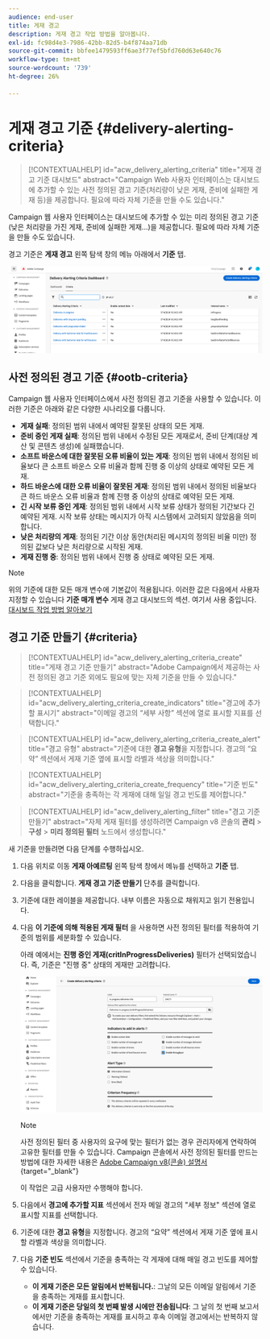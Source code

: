 ```yaml
---
audience: end-user
title: 게재 경고
description: 게재 경고 작업 방법을 알아봅니다.
exl-id: fc98d4e3-7986-42bb-82d5-b4f874aa71db
source-git-commit: bbfee1479593ff6ae3f77ef5bfd760d63e640c76
workflow-type: tm+mt
source-wordcount: '739'
ht-degree: 26%

---
```


# 게재 경고 기준 {#delivery-alerting-criteria}

>[!CONTEXTUALHELP]
>id="acw_delivery_alerting_criteria"
>title="게재 경고 기준 대시보드"
>abstract="Campaign Web 사용자 인터페이스는 대시보드에 추가할 수 있는 사전 정의된 경고 기준(처리량이 낮은 게재, 준비에 실패한 게재 등)을 제공합니다. 필요에 따라 자체 기준을 만들 수도 있습니다."

Campaign 웹 사용자 인터페이스는 대시보드에 추가할 수 있는 미리 정의된 경고 기준(낮은 처리량을 가진 게재, 준비에 실패한 게재...)을 제공합니다. 필요에 따라 자체 기준을 만들 수도 있습니다.

경고 기준은 **게재 경고** 왼쪽 탐색 창의 메뉴 아래에서 **기준** 탭.

![](assets/alerting-criteria-list.png)

## 사전 정의된 경고 기준 {#ootb-criteria}

Campaign 웹 사용자 인터페이스에서 사전 정의된 경고 기준을 사용할 수 있습니다. 이러한 기준은 아래와 같은 다양한 시나리오를 다룹니다.

* **게재 실패**: 정의된 범위 내에서 예약된 잘못된 상태의 모든 게재.
* **준비 중인 게재 실패**: 정의된 범위 내에서 수정된 모든 게재로서, 준비 단계(대상 계산 및 콘텐츠 생성)에 실패했습니다.
* **소프트 바운스에 대한 잘못된 오류 비율이 있는 게재**: 정의된 범위 내에서 정의된 비율보다 큰 소프트 바운스 오류 비율과 함께 진행 중 이상의 상태로 예약된 모든 게재.
* **하드 바운스에 대한 오류 비율이 잘못된 게재**: 정의된 범위 내에서 정의된 비율보다 큰 하드 바운스 오류 비율과 함께 진행 중 이상의 상태로 예약된 모든 게재.
* **긴 시작 보류 중인 게재**: 정의된 범위 내에서 시작 보류 상태가 정의된 기간보다 긴 예약된 게재. 시작 보류 상태는 메시지가 아직 시스템에서 고려되지 않았음을 의미합니다.
* **낮은 처리량의 게재**: 정의된 기간 이상 동안(처리된 메시지의 정의된 비율 미만) 정의된 값보다 낮은 처리량으로 시작된 게재.
* **게재 진행 중**: 정의된 범위 내에서 진행 중 상태로 예약된 모든 게재.

>[!NOTE]
>
>위의 기준에 대한 모든 매개 변수에 기본값이 적용됩니다. 이러한 값은 다음에서 사용자 지정할 수 있습니다 **기준 매개 변수** 게재 경고 대시보드의 섹션. 여기서 사용 중입니다. [대시보드 작업 방법 알아보기](../msg/delivery-alerting-dashboards.md)

## 경고 기준 만들기 {#criteria}

>[!CONTEXTUALHELP]
>id="acw_delivery_alerting_criteria_create"
>title="게재 경고 기준 만들기"
>abstract="Adobe Campaign에서 제공하는 사전 정의된 경고 기준 외에도 필요에 맞는 자체 기준을 만들 수 있습니다."

>[!CONTEXTUALHELP]
>id="acw_delivery_alerting_criteria_create_indicators"
>title="경고에 추가할 표시기"
>abstract="이메일 경고의 “세부 사항” 섹션에 열로 표시할 지표를 선택합니다."

>[!CONTEXTUALHELP]
>id="acw_delivery_alerting_criteria_create_alert"
>title="경고 유형"
>abstract="기준에 대한 **경고 유형**&#x200B;을 지정합니다. 경고의 “요약” 섹션에서 게재 기준 옆에 표시할 라벨과 색상을 의미합니다."

>[!CONTEXTUALHELP]
>id="acw_delivery_alerting_criteria_create_frequency"
>title="기준 빈도"
>abstract="기준을 충족하는 각 게재에 대해 일일 경고 빈도를 제어합니다."

>[!CONTEXTUALHELP]
>id="acw_delivery_alerting_filter"
>title="경고 기준 만들기"
>abstract="자체 게재 필터를 생성하려면 Campaign v8 콘솔의 **관리** > **구성** > **미리 정의된 필터** 노드에서 생성합니다."

새 기준을 만들려면 다음 단계를 수행하십시오.

1. 다음 위치로 이동 **게재 아예르팅** 왼쪽 탐색 창에서 메뉴를 선택하고 **기준** 탭.
1. 다음을 클릭합니다. **게재 경고 기준 만들기** 단추를 클릭합니다.
1. 기준에 대한 레이블을 제공합니다. 내부 이름은 자동으로 채워지고 읽기 전용입니다.
1. 다음 **이 기준에 의해 적용된 게재 필터** 을 사용하면 사전 정의된 필터를 적용하여 기준의 범위를 세분화할 수 있습니다.

   아래 예에서는 **진행 중인 게재(critInProgressDeliveries)** 필터가 선택되었습니다. 즉, 기준은 &quot;진행 중&quot; 상태의 게재만 고려합니다.

   ![](assets/alerting-criteria-properties.png)

   >[!NOTE]
   >
   >사전 정의된 필터 중 사용자의 요구에 맞는 필터가 없는 경우 관리자에게 연락하여 고유한 필터를 만들 수 있습니다.  Campaign 콘솔에서 사전 정의된 필터를 만드는 방법에 대한 자세한 내용은 [Adobe Campaign v8(콘솔) 설명서](https://experienceleague.adobe.com/en/docs/campaign/campaign-v8/audience/create-audiences/create-filters){target="_blank"}
   >
   >이 작업은 고급 사용자만 수행해야 합니다.

1. 다음에서 **경고에 추가할 지표** 섹션에서 전자 메일 경고의 &quot;세부 정보&quot; 섹션에 열로 표시할 지표를 선택합니다.

1. 기준에 대한 **경고 유형**&#x200B;을 지정합니다. 경고의 “요약” 섹션에서 게재 기준 옆에 표시할 라벨과 색상을 의미합니다.

1. 다음 **기준 빈도** 섹션에서 기준을 충족하는 각 게재에 대해 매일 경고 빈도를 제어할 수 있습니다.

   * **이 게재 기준은 모든 알림에서 반복됩니다.**: 그날의 모든 이메일 알림에서 기준을 충족하는 게재를 표시합니다.
   * **이 게재 기준은 당일의 첫 번째 발생 시에만 전송됩니다**: 그 날의 첫 번째 보고서에서만 기준을 충족하는 게재를 표시하고 후속 이메일 경고에서는 반복하지 않습니다.
